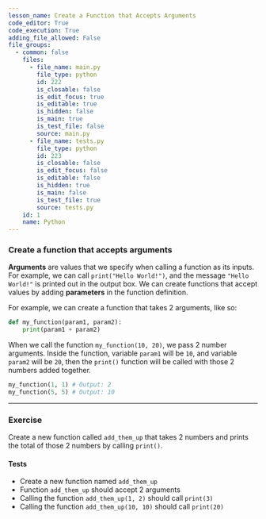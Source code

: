 ```yaml
---
lesson_name: Create a Function that Accepts Arguments
code_editor: True
code_execution: True
adding_file_allowed: False
file_groups:
  - common: false
    files:
      - file_name: main.py
        file_type: python
        id: 222
        is_closable: false
        is_edit_focus: true
        is_editable: true
        is_hidden: false
        is_main: true
        is_test_file: false
        source: main.py
      - file_name: tests.py
        file_type: python
        id: 223
        is_closable: false
        is_edit_focus: false
        is_editable: false
        is_hidden: true
        is_main: false
        is_test_file: true
        source: tests.py
    id: 1
    name: Python
---
```


### Create a function that accepts arguments

**Arguments** are values that we specify when calling a function as its inputs. For example, we can call `print("Hello World!")`, and the message `"Hello World!"` is printed out in the output box. We can create functions that accept values by adding **parameters** in the function definition.

For example, we can create a function that takes 2 arguments, like so:

```python
def my_function(param1, param2):
    print(param1 + param2)
```

When we call the function `my_function(10, 20)`, we pass 2 number arguments. Inside the function, variable `param1` will be `10`, and variable `param2` will be `20`, then the `print()` function will be called with those 2 numbers added together.

```python
my_function(1, 1) # Output: 2
my_function(5, 5) # Output: 10
```

---

### Exercise

Create a new function called `add_them_up` that takes 2 numbers and prints the total of those 2 numbers by calling `print()`.

#### Tests

<ul>
<li id="test-1">Create a new function named <code>add_them_up</code></li>
<li id="test-2">Function <code>add_them_up</code> should accept 2 arguments</li>
<li id="test-3">Calling the function <code>add_them_up(1, 2)</code> should call <code>print(3)</code></li>
<li id="test-4">Calling the function <code>add_them_up(10, 10)</code> should call <code>print(20)</code></li>
</ul>
